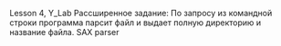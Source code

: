 Lesson 4, Y_Lab
Рассширенное задание:
По запросу из командной строки программа парсит файл и выдает полную директорию и название файла.
SAX parser